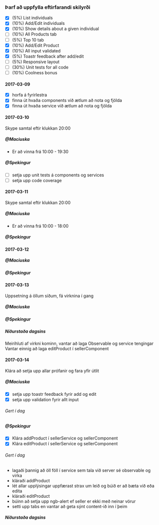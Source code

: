 ### Þarf að uppfylla eftirfarandi skilyrði
- [x] (5%) List individuals
- [x] (10%) Add/Edit individuals
- [x] (10%) Show details about a given individual
- [ ] (10%) All Products tab
- [ ] (5%) Top 10 tab
- [x] (10%) Add/Edit Product
- [x] (10%) All input validated
- [x] (5%) Toastr feedback after add/edit
- [ ] (5%) Responsive layout
- [ ] (30%) Unit tests for all code
- [ ] (10%) Coolness bonus

#### 2017-03-09
- [x] horfa á fyrirlestra
- [x] finna út hvaða components við ætlum að nota og fjölda
- [x] finna út hvaða service við ætlum að nota og fjölda

#### 2017-03-10
Skype samtal eftir klukkan 20:00

##### @Maciuska
- Er að vinna frá 10:00 - 19:30

##### @Spekingur
- [ ] setja upp unit tests á components og services
- [ ] setja upp code coverage

#### 2017-03-11
Skype samtal eftir klukkan 20:00

##### @Maciuska
- Er að vinna frá 10:00 - 18:00

##### @Spekingur

#### 2017-03-12
##### @Maciuska

##### @Spekingur

#### 2017-03-13
Uppsetning á öllum síðum, fá virknina í gang

##### @Maciuska

##### @Spekingur

##### Niðurstaða dagsins
Meirihluti af virkni kominn, vantar að laga Observable og service tengingar
Vantar einnig að laga editProduct í sellerComponent

#### 2017-03-14
Klára að setja upp allar prófanir og fara yfir útlit

##### @Maciuska
- [x] setja upp toastr feedback fyrir add og edit
- [x] setja upp validation fyrir allt input

###### Gert í dag

##### @Spekingur
- [x] Klára addProduct í sellerService og sellerComponent
- [x] Klára editProduct í sellerService og sellerComponent

###### Gert í dag
- lagaði þannig að öll föll í service sem tala við server sé observable og virka
- kláraði addProduct
- lét allar upplýsingar uppfærast strax um leið og búið er að bæta við eða edita
- kláraði editProduct
- búinn að setja upp ngb-alert ef seller er ekki með neinar vörur
- setti upp tabs en vantar að geta sýnt content-ið inn í þeim

##### Niðurstaða dagsins